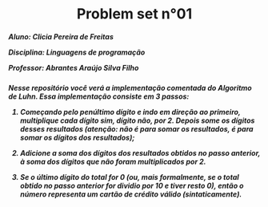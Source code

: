 <h1 align="center"> Problem set n°01 </h1>

<h5>Aluno: Clicia Pereira de Freitas


Disciplina: Linguagens de programação

Professor: Abrantes Araújo Silva Filho</h5>

<h5> 
   Nesse repositório você verá a implementação comentada do Algoritmo de Luhn. 
Essa implementação consiste em 3 passos: 

1. Começando pelo penúltimo dígito e indo em direção ao primeiro, multiplique cada dígito
    sim, dígito não, por 2. Depois some os dígitos desses resultados (atenção: não é para somar
    os resultados, é para somar os dígitos dos resultados);
    
2. Adicione a soma dos dígitos dos resultados obtidos no passo anterior, à soma dos dígitos que
    não foram multiplicados por 2.

3. Se o último dígito do total for 0 (ou, mais formalmente, se o total obtido no passo anterior
    for dividio por 10 e tiver resto 0), então o número representa um cartão de crédito válido
    (sintaticamente).
    
</h5>